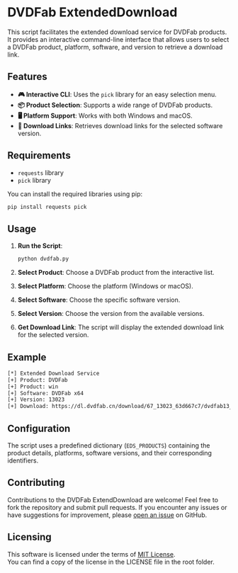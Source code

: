 # DVDFab ExtendedDownload

This script facilitates the extended download service for DVDFab products. It provides an interactive command-line interface that allows users to select a DVDFab product, platform, software, and version to retrieve a download link.

## Features

- **🎮 Interactive CLI**: Uses the `pick` library for an easy selection menu.
- **📦 Product Selection**: Supports a wide range of DVDFab products.
- **🖥️ Platform Support**: Works with both Windows and macOS.
- **🔗 Download Links**: Retrieves download links for the selected software version.

## Requirements

- `requests` library
- `pick` library

You can install the required libraries using pip:

```bash
pip install requests pick
```

## Usage

1. **Run the Script**:
    ```bash
    python dvdfab.py
    ```

2. **Select Product**: Choose a DVDFab product from the interactive list.
3. **Select Platform**: Choose the platform (Windows or macOS).
4. **Select Software**: Choose the specific software version.
5. **Select Version**: Choose the version from the available versions.
6. **Get Download Link**: The script will display the extended download link for the selected version.

## Example

```bash
[*] Extended Download Service
[+] Product: DVDFab
[+] Product: win
[+] Software: DVDFab x64
[+] Version: 13023
[+] Download: https://dl.dvdfab.cn/download/67_13023_63d667c7/dvdfab13_x64_13023.exe
```

## Configuration

The script uses a predefined dictionary (`EDS_PRODUCTS`) containing the product details, platforms, software versions, and their corresponding identifiers.

## Contributing

Contributions to the DVDFab ExtendDownload are welcome! Feel free to fork the repository and submit pull requests. If you encounter any issues or have suggestions for improvement, please [open an issue](https://github.com/hyugogirubato/DVDFabExtendedDownload/issues) on GitHub.

## Licensing

This software is licensed under the terms of [MIT License](https://github.com/hyugogirubato/DVDFabExtendedDownload/blob/main/LICENSE).  
You can find a copy of the license in the LICENSE file in the root folder.